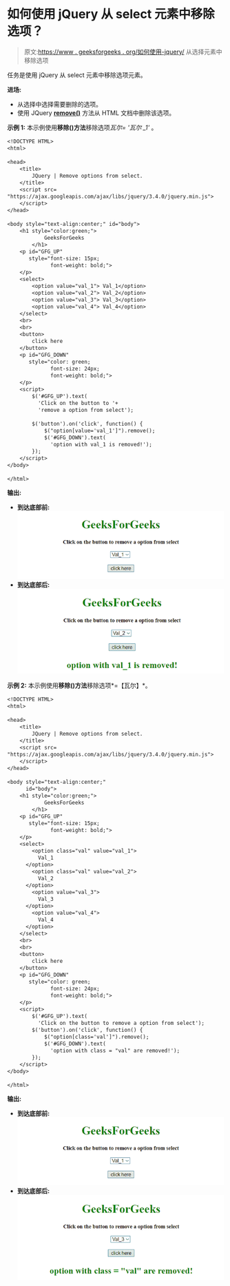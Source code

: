 # 如何使用 jQuery 从 select 元素中移除选项？

> 原文:[https://www . geeksforgeeks . org/如何使用-jquery/](https://www.geeksforgeeks.org/how-to-remove-options-from-select-element-using-jquery/) 从选择元素中移除选项

任务是使用 jQuery 从 select 元素中移除选项元素。

**进场:**

*   从选择中选择需要删除的选项。
*   使用 JQuery **[remove()](https://www.geeksforgeeks.org/jquery-remove/)** 方法从 HTML 文档中删除该选项。

**示例 1:** 本示例使用**移除()方法**移除选项*瓦尔= '瓦尔 _1'* 。

```
<!DOCTYPE HTML>
<html>

<head>
    <title>
        JQuery | Remove options from select.
    </title>
    <script src=
"https://ajax.googleapis.com/ajax/libs/jquery/3.4.0/jquery.min.js">
    </script>
</head>

<body style="text-align:center;" id="body">
    <h1 style="color:green;">  
            GeeksForGeeks  
        </h1>
    <p id="GFG_UP" 
       style="font-size: 15px;
              font-weight: bold;">
    </p>
    <select>
        <option value="val_1"> Val_1</option>
        <option value="val_2"> Val_2</option>
        <option value="val_3"> Val_3</option>
        <option value="val_4"> Val_4</option>
    </select>
    <br>
    <br>
    <button>
        click here
    </button>
    <p id="GFG_DOWN"
       style="color: green; 
              font-size: 24px; 
              font-weight: bold;">
    </p>
    <script>
        $('#GFG_UP').text(
          'Click on the button to '+
          'remove a option from select');

        $('button').on('click', function() {
            $("option[value='val_1']").remove();
            $('#GFG_DOWN').text(
              'option with val_1 is removed!');
        });
    </script>
</body>

</html>
```

**输出:**

*   **到达底部前:**
    ![](img/e7babc4b43edda761285f0bd587b6a4b.png)
*   **到达底部后:**
    ![](img/e1ffa88ae030cf0594510410d612e1f1.png)

**示例 2:** 本示例使用**移除()方法**移除选项*=【瓦尔】*。

```
<!DOCTYPE HTML>
<html>

<head>
    <title>
        JQuery | Remove options from select.
    </title>
    <script src=
"https://ajax.googleapis.com/ajax/libs/jquery/3.4.0/jquery.min.js">
    </script>
</head>

<body style="text-align:center;" 
      id="body">
    <h1 style="color:green;">  
            GeeksForGeeks  
        </h1>
    <p id="GFG_UP"
       style="font-size: 15px;
              font-weight: bold;">
    </p>
    <select>
        <option class="val" value="val_1">
          Val_1
      </option>
        <option class="val" value="val_2"> 
          Val_2
      </option>
        <option value="val_3">
          Val_3
      </option>
        <option value="val_4"> 
          Val_4
      </option>
    </select>
    <br>
    <br>
    <button>
        click here
    </button>
    <p id="GFG_DOWN" 
       style="color: green;
              font-size: 24px; 
              font-weight: bold;">
    </p>
    <script>
        $('#GFG_UP').text(
          'Click on the button to remove a option from select');
        $('button').on('click', function() {
            $("option[class='val']").remove();
            $('#GFG_DOWN').text(
              'option with class = "val" are removed!');
        });
    </script>
</body>

</html>
```

**输出:**

*   **到达底部前:**
    ![](img/e7babc4b43edda761285f0bd587b6a4b.png)
*   **到达底部后:**
    ![](img/695e345cf82561c6dc06657de90a8f4a.png)